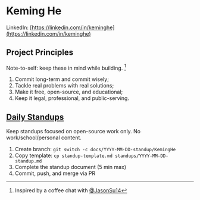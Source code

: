 # Keming He

LinkedIn: [https://linkedin.com/in/keminghe](https://linkedin.com/in/keminghe)

## Project Principles

Note-to-self: keep these in mind while building. [^inspiration]

[^inspiration]: Inspired by a coffee chat with [@JasonSu14](https://github.com/JasonSu14)

1. Commit long-term and commit wisely;
2. Tackle real problems with real solutions;
3. Make it free, open-source, and educational;
4. Keep it legal, professional, and public-serving.

## [Daily Standups](./standups)

Keep standups focused on open-source work only. No work/school/personal content.

1. Create branch: `git switch -c docs/YYYY-MM-DD-standup/KemingHe`
2. Copy template: `cp standup-template.md standups/YYYY-MM-DD-standup.md`
3. Complete the standup document (5 min max)
4. Commit, push, and merge via PR
